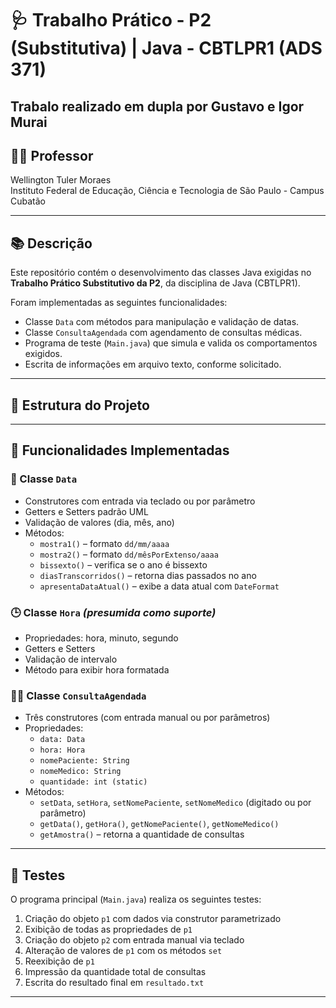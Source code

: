 # 🩺 Trabalho Prático - P2 (Substitutiva) | Java - CBTLPR1 (ADS 371)

## Trabalo realizado em dupla por Gustavo e Igor Murai

## 👨‍🏫 Professor
Wellington Tuler Moraes  
Instituto Federal de Educação, Ciência e Tecnologia de São Paulo - Campus Cubatão

---

## 📚 Descrição

Este repositório contém o desenvolvimento das classes Java exigidas no **Trabalho Prático Substitutivo da P2**, da disciplina de Java (CBTLPR1).

Foram implementadas as seguintes funcionalidades:

- Classe `Data` com métodos para manipulação e validação de datas.
- Classe `ConsultaAgendada` com agendamento de consultas médicas.
- Programa de teste (`Main.java`) que simula e valida os comportamentos exigidos.
- Escrita de informações em arquivo texto, conforme solicitado.

---

## 📁 Estrutura do Projeto


---

## 🧩 Funcionalidades Implementadas

### 📆 Classe `Data`

- Construtores com entrada via teclado ou por parâmetro
- Getters e Setters padrão UML
- Validação de valores (dia, mês, ano)
- Métodos:
  - `mostra1()` – formato `dd/mm/aaaa`
  - `mostra2()` – formato `dd/mêsPorExtenso/aaaa`
  - `bissexto()` – verifica se o ano é bissexto
  - `diasTranscorridos()` – retorna dias passados no ano
  - `apresentaDataAtual()` – exibe a data atual com `DateFormat`

### 🕒 Classe `Hora` *(presumida como suporte)*

- Propriedades: hora, minuto, segundo
- Getters e Setters
- Validação de intervalo
- Método para exibir hora formatada

### 👨‍⚕️ Classe `ConsultaAgendada`

- Três construtores (com entrada manual ou por parâmetros)
- Propriedades:
  - `data: Data`
  - `hora: Hora`
  - `nomePaciente: String`
  - `nomeMedico: String`
  - `quantidade: int (static)`
- Métodos:
  - `setData`, `setHora`, `setNomePaciente`, `setNomeMedico` (digitado ou por parâmetro)
  - `getData()`, `getHora()`, `getNomePaciente()`, `getNomeMedico()`
  - `getAmostra()` – retorna a quantidade de consultas

---

## 🧪 Testes

O programa principal (`Main.java`) realiza os seguintes testes:

1. Criação do objeto `p1` com dados via construtor parametrizado
2. Exibição de todas as propriedades de `p1`
3. Criação do objeto `p2` com entrada manual via teclado
4. Alteração de valores de `p1` com os métodos `set`
5. Reexibição de `p1`
6. Impressão da quantidade total de consultas
7. Escrita do resultado final em `resultado.txt`

---
